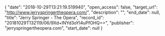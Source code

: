 {
  "date": "2018-10-29T13:21:19.519940", 
  "open_access": false, 
  "target_url": "http://www.jerryspringertheopera.com/", 
  "description": "", 
  "end_date": null, 
  "title": "Jerry Springer - The Opera", 
  "record_id": "20181029T132119/06/9Xd+lNYd3oYl4uPfOHQ==", 
  "publisher": "jerryspringertheopera.com", 
  "start_date": null
}


